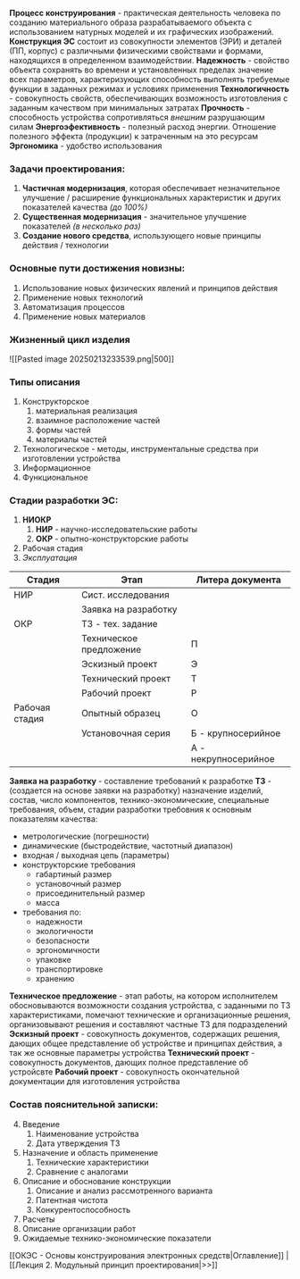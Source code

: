 **Процесс конструирования** - практическая деятельность человека по созданию материального образа разрабатываемого объекта с использованием натурных моделей и их графических изображений.
**Конструкция ЭС** состоит из совокупности элементов (ЭРИ) и деталей (ПП, корпус) с различными физическими свойствами и формами, находящихся в определенном взаимодействии.
**Надежность** - свойство объекта сохранять во времени и установленных пределах значение всех параметров, характеризующих способность выполнять требуемые функции в заданных режимах и условиях применения
**Технологичность** - совокупность свойств, обеспечивающих возможность изготовления с заданным качеством при минимальных затратах
**Прочность** - способность устройства сопротивляться *внешним* разрушающим силам
**Энергоэфективность** - полезный расход энергии. Отношение полезного эффекта (продукции) к затраченным на это ресурсам
**Эргономика** - удобство использования
### Задачи проектирования:
1.  **Частичная модернизация**, которая обеспечивает незначительное улучшение / расширение функциональных характеристик и других показателей качества *(до 100%)*
2. **Существенная модернизация** - значительное улучшение показателей *(в несколько раз)*
3. **Создание нового средства**, использующего новые принципы действия / технологии
### Основные пути достижения новизны:
1. Использование новых физических явлений и принципов действия
2. Применение новых технологий
3. Автоматизация процессов
4. Применение новых материалов
### Жизненный цикл изделия
![[Pasted image 20250213233539.png|500]]
### Типы описания
1. Конструкторское
	1. материальная реализация
	2. взаимное расположение частей
	3. формы частей
	4. материалы частей
2. Технологическое - методы, инструментальные средства при изготовлении устройства
3. Информационное
4. Функциональное
### Стадии разработки ЭС:
1. **НИОКР**
	1. **НИР** - научно-исследовательские работы
	2. **ОКР** - опытно-конструкторские работы
2. Рабочая стадия
3. *Эксплуатация*

| Стадия         | Этап                    | Литера документа     |
| -------------- | ----------------------- | -------------------- |
| НИР            | Сист. исследования      |                      |
|                | Заявка на разработку    |                      |
| ОКР            | ТЗ - тех. задание       |                      |
|                | Техническое предложение | П                    |
|                | Эскизный проект         | Э                    |
|                | Технический проект      | Т                    |
|                | Рабочий проект          | Р                    |
| Рабочая стадия | Опытный образец         | О                    |
|                | Установочная серия      | Б - крупносерийное   |
|                |                         | А - некрупносерийное |
**Заявка на разработку** - составление требований к разработке
**ТЗ** -  (создается на основе заявки на разработку) назначение изделий, состав, число компонентов, технико-экономические, специальные требования, объем, стадии разработки требовния к основным показателям качества: 
- метрологические (погрешности)
- динамические (быстродействие, частотный диапазон)
- входная / выходная цепь (параметры)
- конструкторские требования
	- габартиный размер
	- установочный размер
	- присоединительный размер
	- масса
- требования по:
	- надежности
	- экологичности
	- безопасности
	- эргономичности
	- упаковке
	- транспортировке
	- хранению

**Техническое предложение** - этап работы, на котором исполнителем обосновываются возможности создания устройства, с заданными по ТЗ характеристиками, помечают технические и организационные решения, организовывают решения и составляют частные ТЗ для подразделений
**Эскизный проект** - совокупность документов, содержащих решения, дающих общее представление об устройстве и принципах действия, а так же основные параметры устройства
**Технический проект** - совокупность документов, дающих полное представление об устройсвте
**Рабочий проект** - совокупность окончательной документации для изготовления устройства
### Состав пояснительной записки:
4. Введение
	1. Наименование устройства
	2. Дата утверждения ТЗ
5. Назначение и область применение
	1. Технические характеристики
	2. Сравнение с аналогами
6. Описание и обоснование конструкции
	1. Описание и анализ рассмотренного варианта
	2. Патентная чистота
	3. Конкурентоспособность
7. Расчеты
8. Описание организации работ
9. Ожидаемые технико-экономические показатели

[[ОКЭС - Основы конструирования электронных средств|Оглавление]] | [[Лекция 2. Модульный принцип проектирования|>>]]